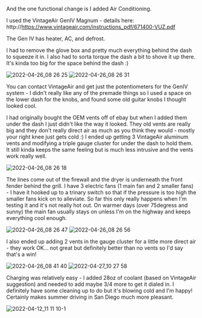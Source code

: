 
And the one functional change is I added Air Conditioning.

I used the VintageAir GenIV Magnum - details here: http://https://www.vintageair.com/instructions_pdf/671400-VUZ.pdf

The Gen IV has heater, AC, and defrost.

I had to remove the glove box and pretty much everything behind the dash to squeeze it in. I also had to sorta torque the dash a bit to shove it up there. It's kinda too big for the space behind the dash :) 


![2022-04-26_08 26 25](https://user-images.githubusercontent.com/1479022/178117706-8708de7d-c44f-4961-977b-347de90aeda9.jpg)
![2022-04-26_08 26 31](https://user-images.githubusercontent.com/1479022/178117708-387f9a99-a8eb-4a2d-88c9-1aede16d9c8a.jpg)

You can contact VintageAir and get just the potentiometers for the GenIV system - I didn't really like any of the premade things so I used a space on the lower dash for the knobs, and found some old guitar knobs I thought looked cool.

I had originally bought the OEM vents off of ebay but when I added them under the dash I just didn't like the way it looked. They old vents are really big and they don't really direct air as much as you think they would - mostly your right knee just gets cold :)  I ended up getting 3 VintageAir aluminum vents and modifying a triple gauge cluster for under the dash to hold them. It still kinda keeps the same feeling but is much less intrusive and the vents work really well.

![2022-04-26_08 26 18](https://user-images.githubusercontent.com/1479022/178117700-a8c526e9-fb62-4592-8760-faa3e22439a6.jpg)

The lines come out of the firewall and the dryer is underneath the front fender behind the grill. I have 3 electric fans (1 main fan and 2 smaller fans) - I have it hooked up to a trinary switch so that if the pressure is too high the smaller fans kick on to alleviate. So far this only really happens when I'm testing it and it's not really hot out. On warmer days (over 75degress and sunny) the main fan usually stays on unless I'm on the highway and keeps everything cool enough.  

![2022-04-26_08 26 47](https://user-images.githubusercontent.com/1479022/178117710-66c8eed3-f67e-4d98-aaa2-e66908ba5e6b.jpg)
![2022-04-26_08 26 56](https://user-images.githubusercontent.com/1479022/178117711-a0373710-e656-4372-832b-42f7bbc504ba.jpg)

I also ended up adding 2 vents in the gauge cluster for a little more direct air - they work OK... not great but definitely better than no vents so I'd say that's a win!

![2022-04-26_08 41 40](https://user-images.githubusercontent.com/1479022/178117712-2902b87f-d6f8-488e-b46f-d51146aa0e77.jpg)
![2022-04-27_10 27 58](https://user-images.githubusercontent.com/1479022/178117713-861e1e5a-4588-4d65-841b-24344a90cb1f.jpg)

Charging was relatively easy - I added 28oz of coolant (based on VintageAir suggestion) and needed to add maybe 3/4 more to get it dialed in. I definitely have some cleaning up to do but it's blowing cold and I'm happy! Certainly makes summer driving in San Diego much more pleasant.

![2022-04-12_11 11 10-1](https://user-images.githubusercontent.com/1479022/178117699-1b5c8d5e-81b4-4389-81c2-fc6522a5ef4b.jpg)
